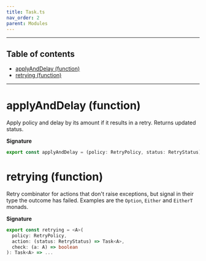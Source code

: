 ```yaml
---
title: Task.ts
nav_order: 2
parent: Modules
---
```


---

<h2 class="text-delta">Table of contents</h2>

- [applyAndDelay (function)](#applyanddelay-function)
- [retrying (function)](#retrying-function)

---

# applyAndDelay (function)

Apply policy and delay by its amount if it results in a retry.
Returns updated status.

**Signature**

```ts
export const applyAndDelay = (policy: RetryPolicy, status: RetryStatus): Task<RetryStatus> => ...
```

# retrying (function)

Retry combinator for actions that don't raise exceptions, but
signal in their type the outcome has failed. Examples are the
`Option`, `Either` and `EitherT` monads.

**Signature**

```ts
export const retrying = <A>(
  policy: RetryPolicy,
  action: (status: RetryStatus) => Task<A>,
  check: (a: A) => boolean
): Task<A> => ...
```
